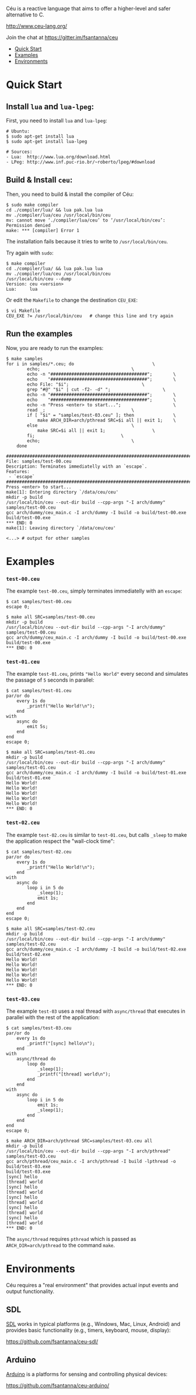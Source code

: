 Céu is a reactive language that aims to offer a higher-level and safer 
alternative to C.

http://www.ceu-lang.org/

Join the chat at https://gitter.im/fsantanna/ceu

* [Quick Start](#quick-start)
* [Examples](#examples)
* [Environments](#environments)

# Quick Start

## Install `lua` and `lua-lpeg`:

First, you need to install `lua` and `lua-lpeg`:

```
# Ubuntu:
$ sudo apt-get install lua
$ sudo apt-get install lua-lpeg

# Sources:
- Lua:  http://www.lua.org/download.html
- LPeg: http://www.inf.puc-rio.br/~roberto/lpeg/#download
```

## Build & Install `ceu`:

Then, you need to build & install the compiler of Céu:

```
$ sudo make compiler
cd ./compiler/lua/ && lua pak.lua lua
mv ./compiler/lua/ceu /usr/local/bin/ceu
mv: cannot move ‘./compiler/lua/ceu’ to ‘/usr/local/bin/ceu’: Permission denied
make: *** [compiler] Error 1
```

The installation fails because it tries to write to `/usr/local/bin/ceu`.

Try again with `sudo`:

```
$ make compiler
cd ./compiler/lua/ && lua pak.lua lua
mv ./compiler/lua/ceu /usr/local/bin/ceu
/usr/local/bin/ceu --dump
Version: ceu <version>
Lua:     lua
```

Or edit the `Makefile` to change the destination `CEU_EXE`:

```
$ vi Makefile
CEU_EXE ?= /usr/local/bin/ceu   # change this line and try again
```

## Run the examples

Now, you are ready to run the examples:

```
$ make samples
for i in samples/*.ceu; do								\
		echo;									\
		echo -n "#####################################";		\
		echo    "#####################################";		\
		echo File: "$i";							\
		grep "#@" "$i" | cut -f2- -d" ";					\
		echo -n "#####################################";		\
		echo    "#####################################";		\
		echo -n "Press <enter> to start...";					\
		read _;									\
		if [ "$i" = "samples/test-03.ceu" ]; then				\
			make ARCH_DIR=arch/pthread SRC=$i all || exit 1;	\
		else									\
			make SRC=$i all || exit 1;					\
		fi;									\
		echo;									\
	done

##########################################################################
File: samples/test-00.ceu
Description: Terminates immediatelly with an `escape`.
Features:
 - `escape`
##########################################################################
Press <enter> to start...
make[1]: Entering directory `/data/ceu/ceu'
mkdir -p build
/usr/local/bin/ceu --out-dir build --cpp-args "-I arch/dummy" samples/test-00.ceu
gcc arch/dummy/ceu_main.c -I arch/dummy -I build -o build/test-00.exe
build/test-00.exe
*** END: 0
make[1]: Leaving directory `/data/ceu/ceu'

<...> # output for other samples
```

# Examples

### `test-00.ceu`

The example `test-00.ceu`, simply terminates immediatelly with an `escape`:

```
$ cat samples/test-00.ceu
escape 0;

$ make all SRC=samples/test-00.ceu
mkdir -p build
/usr/local/bin/ceu --out-dir build --cpp-args "-I arch/dummy" samples/test-00.ceu
gcc arch/dummy/ceu_main.c -I arch/dummy -I build -o build/test-00.exe
build/test-00.exe
*** END: 0
```

### `test-01.ceu`

The example `test-01.ceu`, prints `"Hello World"` every second and simulates 
the passage of `5` seconds in parallel:

```
$ cat samples/test-01.ceu
par/or do
    every 1s do
        _printf("Hello World!\n");
    end
with
    async do
        emit 5s;
    end
end
escape 0;

$ make all SRC=samples/test-01.ceu
mkdir -p build
/usr/local/bin/ceu --out-dir build --cpp-args "-I arch/dummy" samples/test-01.ceu
gcc arch/dummy/ceu_main.c -I arch/dummy -I build -o build/test-01.exe
build/test-01.exe
Hello World!
Hello World!
Hello World!
Hello World!
Hello World!
*** END: 0
```

### `test-02.ceu`

The example `test-02.ceu` is similar to `test-01.ceu`, but calls `_sleep` to 
make the application respect the "wall-clock time":

```
$ cat samples/test-02.ceu
par/or do
    every 1s do
        _printf("Hello World!\n");
    end
with
    async do
        loop i in 5 do
            _sleep(1);
            emit 1s;
        end
    end
end
escape 0;

$ make all SRC=samples/test-02.ceu
mkdir -p build
/usr/local/bin/ceu --out-dir build --cpp-args "-I arch/dummy" samples/test-02.ceu
gcc arch/dummy/ceu_main.c -I arch/dummy -I build -o build/test-02.exe
build/test-02.exe
Hello World!
Hello World!
Hello World!
Hello World!
Hello World!
*** END: 0
```

### `test-03.ceu`

The example `test-03` uses a real thread with `async/thread` that executes in 
parallel with the rest of the application:

```
$ cat samples/test-03.ceu
par/or do
    every 1s do
        _printf("[sync] hello\n");
    end
with
    async/thread do
        loop do
            _sleep(1);
            _printf("[thread] world\n");
        end
    end
with
    async do
        loop i in 5 do
            emit 1s;
            _sleep(1);
        end
    end
end
escape 0;

$ make ARCH_DIR=arch/pthread SRC=samples/test-03.ceu all
mkdir -p build
/usr/local/bin/ceu --out-dir build --cpp-args "-I arch/pthread" samples/test-03.ceu
gcc arch/pthread/ceu_main.c -I arch/pthread -I build -lpthread -o build/test-03.exe
build/test-03.exe
[sync] hello
[thread] world
[sync] hello
[thread] world
[sync] hello
[thread] world
[sync] hello
[thread] world
[sync] hello
[thread] world
*** END: 0
```

The `async/thread` requires `pthread` which is passed as 
`ARCH_DIR=arch/pthread` to the command `make`.

# Environments

Céu requires a "real environment" that provides actual input events and output 
functionality.

## SDL

[SDL](http://www.libsdl.org/) works in typical platforms (e.g., Windows, Mac, 
Linux, Android) and provides basic functionality (e.g., timers, keyboard, 
mouse, display):

https://github.com/fsantanna/ceu-sdl/

## Arduino

[Arduino](http://www.arduino.cc/) is a platforms for sensing and controlling 
physical devices:

https://github.com/fsantanna/ceu-arduino/
